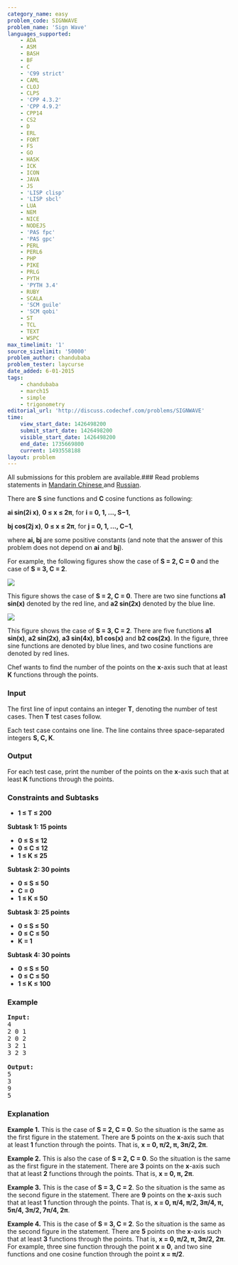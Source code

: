 ```yaml
---
category_name: easy
problem_code: SIGNWAVE
problem_name: 'Sign Wave'
languages_supported:
    - ADA
    - ASM
    - BASH
    - BF
    - C
    - 'C99 strict'
    - CAML
    - CLOJ
    - CLPS
    - 'CPP 4.3.2'
    - 'CPP 4.9.2'
    - CPP14
    - CS2
    - D
    - ERL
    - FORT
    - FS
    - GO
    - HASK
    - ICK
    - ICON
    - JAVA
    - JS
    - 'LISP clisp'
    - 'LISP sbcl'
    - LUA
    - NEM
    - NICE
    - NODEJS
    - 'PAS fpc'
    - 'PAS gpc'
    - PERL
    - PERL6
    - PHP
    - PIKE
    - PRLG
    - PYTH
    - 'PYTH 3.4'
    - RUBY
    - SCALA
    - 'SCM guile'
    - 'SCM qobi'
    - ST
    - TCL
    - TEXT
    - WSPC
max_timelimit: '1'
source_sizelimit: '50000'
problem_author: chandubaba
problem_tester: laycurse
date_added: 6-01-2015
tags:
    - chandubaba
    - march15
    - simple
    - trigonometry
editorial_url: 'http://discuss.codechef.com/problems/SIGNWAVE'
time:
    view_start_date: 1426498200
    submit_start_date: 1426498200
    visible_start_date: 1426498200
    end_date: 1735669800
    current: 1493558188
layout: problem
---
```

All submissions for this problem are available.###  Read problems statements in [Mandarin Chinese ](http://www.codechef.com/download/translated/MARCH15/mandarin/SIGNWAVE.pdf) and [Russian](http://www.codechef.com/download/translated/MARCH15/russian/SIGNWAVE.pdf).

There are **S** sine functions and **C** cosine functions as following:

**ai sin(2i x)**, **0 ≤ x ≤ 2π**, for **i = 0, 1, ..., S−1**,

**bj cos(2j x)**, **0 ≤ x ≤ 2π**, for **j = 0, 1, ..., C−1**,


where **ai, bj** are some positive constants (and note that the answer of this problem does not depend on **ai** and **bj**).

For example, the following figures show the case of **S = 2, C = 0** and the case of **S = 3, C = 2**.

![](/download/extimages/0925419993d0d4519b81b105a340b150.png)

This figure shows the case of **S = 2, C = 0**. There are two sine functions **a1 sin(x)** denoted by the red line, and **a2 sin(2x)** denoted by the blue line.

![](/download/extimages/f27db527f73499f44c46093b0758836d.png)

This figure shows the case of **S = 3, C = 2**. There are five functions **a1 sin(x)**, **a2 sin(2x)**, **a3 sin(4x)**, **b1 cos(x)** and **b2 cos(2x)**. In the figure, three sine functions are denoted by blue lines, and two cosine functions are denoted by red lines.

Chef wants to find the number of the points on the **x**-axis such that at least **K** functions through the points.

### Input

The first line of input contains an integer **T**, denoting the number of test cases. Then **T** test cases follow.

Each test case contains one line. The line contains three space-separated integers **S, C, K**.

### Output

For each test case, print the number of the points on the **x**-axis such that at least **K** functions through the points.

### Constraints and Subtasks

- **1 ≤ T ≤ 200**

**Subtask 1: 15 points**

- **0 ≤ S ≤ 12**
- **0 ≤ C ≤ 12**
- **1 ≤ K ≤ 25**

**Subtask 2: 30 points**

- **0 ≤ S ≤ 50**
- **C = 0**
- **1 ≤ K ≤ 50**

**Subtask 3: 25 points**

- **0 ≤ S ≤ 50**
- **0 ≤ C ≤ 50**
- **K = 1**

**Subtask 4: 30 points**

- **0 ≤ S ≤ 50**
- **0 ≤ C ≤ 50**
- **1 ≤ K ≤ 100**

### Example

<pre>
<b>Input:</b>
4
2 0 1
2 0 2
3 2 1
3 2 3

<b>Output:</b>
5
3
9
5
</pre>
### Explanation

**Example 1.** This is the case of **S = 2, C = 0**. So the situation is the same as the first figure in the statement. There are **5** points on the **x**-axis such that at least **1** function through the points. That is, **x = 0, π/2, π, 3π/2, 2π**.

**Example 2.** This is also the case of **S = 2, C = 0**. So the situation is the same as the first figure in the statement. There are **3** points on the **x**-axis such that at least **2** functions through the points. That is, **x = 0, π, 2π**.

**Example 3.** This is the case of **S = 3, C = 2**. So the situation is the same as the second figure in the statement. There are **9** points on the **x**-axis such that at least **1** function through the points. That is, **x = 0, π/4, π/2, 3π/4, π, 5π/4, 3π/2, 7π/4, 2π**.

**Example 4.** This is the case of **S = 3, C = 2**. So the situation is the same as the second figure in the statement. There are **5** points on the **x**-axis such that at least **3** functions through the points. That is, **x = 0, π/2, π, 3π/2, 2π**. For example, three sine function through the point **x = 0**, and two sine functions and one cosine function through the point **x = π/2**.
